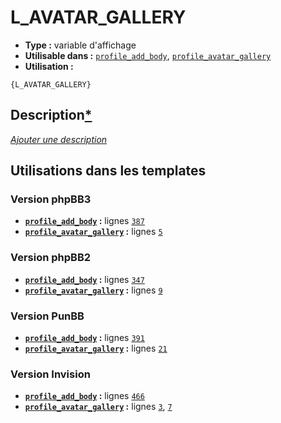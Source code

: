 # L_AVATAR_GALLERY
* __Type :__ variable d'affichage
* __Utilisable dans :__ [`profile_add_body`](../tpl/profile_add_body.md#readme), [`profile_avatar_gallery`](../tpl/profile_avatar_gallery.md#readme)
* __Utilisation :__

```smarty
{L_AVATAR_GALLERY}
```

## Description[*](https://fa-tvars.appspot.com/var/L_AVATAR_GALLERY)
[*Ajouter une description*](https://fa-tvars.appspot.com/var/L_AVATAR_GALLERY)

## Utilisations dans les templates

### Version phpBB3
* __[`profile_add_body`](../tpl/profile_add_body.md#readme) :__ lignes [`387`](../src/prosilver/profile_add_body.tpl#L387)
* __[`profile_avatar_gallery`](../tpl/profile_avatar_gallery.md#readme) :__ lignes [`5`](../src/prosilver/profile_avatar_gallery.tpl#L5)

### Version phpBB2
* __[`profile_add_body`](../tpl/profile_add_body.md#readme) :__ lignes [`347`](../src/subsilver/profile_add_body.tpl#L347)
* __[`profile_avatar_gallery`](../tpl/profile_avatar_gallery.md#readme) :__ lignes [`9`](../src/subsilver/profile_avatar_gallery.tpl#L9)

### Version PunBB
* __[`profile_add_body`](../tpl/profile_add_body.md#readme) :__ lignes [`391`](../src/punbb/profile_add_body.tpl#L391)
* __[`profile_avatar_gallery`](../tpl/profile_avatar_gallery.md#readme) :__ lignes [`21`](../src/punbb/profile_avatar_gallery.tpl#L21)

### Version Invision
* __[`profile_add_body`](../tpl/profile_add_body.md#readme) :__ lignes [`466`](../src/invision/profile_add_body.tpl#L466)
* __[`profile_avatar_gallery`](../tpl/profile_avatar_gallery.md#readme) :__ lignes [`3`](../src/invision/profile_avatar_gallery.tpl#L3), [`7`](../src/invision/profile_avatar_gallery.tpl#L7)

